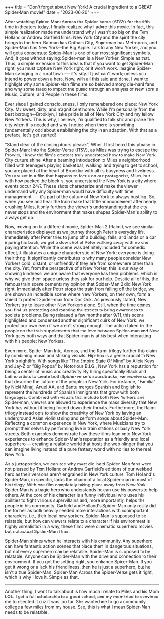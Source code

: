 +++
title = "Don't forget about New York! A crucial ingredient to a GREAT Spider-Man movie!"
date = "2023-06-20"
+++

After watching Spider-Man: Across the Spider-Verse (ATSV) for the fifth time in theaters today, I finally
realized why I adore this movie. In fact, this simple realization made me understand why I wasn't so
big on the Tom Holland or Andrew Garfield films: New York City and the spirit the city brings to the
hero. Batman has Gotham City, Superman has Metropolis, and Spider-Man has New York—the Big Apple.
Talk to any New Yorker, and you will get a consensus: Spider-Man is one of our most significant
symbols. And, it goes without saying: Spider-man is a New Yorker. Simple as that. Thus, a simple
extension to this idea is that if you want to get Spider-Man right, you must capture New York right,
or it won't work. Imagine Spider-Man swinging in a rural town --- it's silly. It just can't work;
unless you intend to power down a hero. Now, with all this said and done, I want to highlight why
some Spider-Man films are so beloved among die-hard fans and why some failed to impact the public
through an analysis of New York's Music, Culture, and People in these films.

Ever since I gained consciousness, I only remembered one place: New York City. My sweet, dirty, and
magnificent home. While I'm personally from the best borough--Brooklyn, I take pride in all of New
York City and my fellow New Yorkers. This is why, I believe, I'm qualified to talk shit and praise
the city when it is needed and why I notice when there is something fundamentally odd about
establishing the city in an adaption. With that as a preface, let's get started!


"Stand clear of the closing doors please.", When I first heard this phrase in Spider-Man: Into the
Spider-Verse (ITSV), as Miles was trying to escape the Prowler, I knew the film's creators truly
understood how to make New York City culture shine. After a beaming introduction to Miles's neighborhood
filled with teenagers playing basketball, walking, and trying to get to school, you are placed at
the heart of Brooklyn with all its busyness and liveliness. You are set in a film that 
happens to focus on our protagonist, Miles, but with how packed the block is, you understand the New
York is a city where events occur 24/7. These shots characterize and make the viewer understand
why any Spider-man would have difficulty with time management --- it's part of the culture of New
York to always hustling. So, when you see and hear the train make that little announcement after
nearly crushing Miles, it only furthers the viewer's understanding that the city never stops and
the environment that makes shapes Spider-Man's ability to always get up.

Now, moving on to a different movie, Spider-Man 2 (Raimi), we see similar characteristics displayed
as we journey through Peter's everyday life. Immediately after Peter tries to jump off a building,
fails, and lands on a car injuring his back, we get a slow shot of Peter walking away with no one
paying attention. While the scene was definitely included for comedic effect, it illustrates a
unique characteristic of New York: everyone is doing their thing. It significantly contributes to
why many people consider New Yorkers cold, distant, or unfriendly if they are from somewhere other
than the city. Yet, from the perspective of a New Yorker, this is our way of showing kindness: we
are aware that everyone has their problems, which is why we give them space unless they ask for our
help. Despite all of this, the famous train scene cements my opinion that Spider-Man 2 did New York
right. Immediately after Peter stops the train from falling off the bridge, we are shown an
incredible scene where New Yorkers, on their own, form a shield to protect Spider-man from Doc Ock.
As previously stated, New Yorkers try to leave other New Yorkers alone. Still, when the time comes,
you find us protesting and roaming the streets to bring awareness to societal problems. Being
released a few months after 9/11, this scene highlighted and condensed another significant quirk of
New York: we protect our own even if we aren't strong enough. The action taken by the people on the
train supplements that the love between Spider-man and New York goes both ways and that Spider-man
is at his best when interacting with his people: New Yorkers.

Even more, Spider-Man Into, Across, and the Raimi trilogy further this claim by combining music and
striking visuals. Hip-hop is a genre crucial to New York's nightlife. With songs like "The Empire
State Of Mind" by Alicia Keys and Jay-Z or "Big Poppa" by Notorious B.I.G., New York has a
reputation for being a center of music and creativity. By hiring specifically Black and Latino
artists to create both Spider-verse's soundtracks, we receive songs that describe the culture of the
people in New York. For instance, "Familia" by Nicki Minaj, Anuel AA, and Bantu merges Spanish and
English to represent the hundreds of Spanish immigrants that grow with both languages. Combined with
visuals that include both New Yorkers and Spider-man, viewers are allowed to experience the mass
diversity that New York has without it being forced down their throats. Furthermore, the Raimi
trilogy instead opts to show the creativity of New York by having an underground Asian violinist
sing and perform songs about Spider-Man. Reflecting a common experience in New York, where Musicians
try to prompt their selves by performing live in train stations or busy New York streets. Both
examples demonstrate how these films lean onto New York experiences to enhance Spider-Man's
reputation as a friendly and local superhero -- creating a realistic world that hosts the
web-slinger that you can imagine living instead of a pure fantasy world with no ties to the real New
York.



As a juxtaposition, we can see why most die-hard Spider-Man fans were not pleased by Tom Holland or
Andrew Garfield's editions of our webbed hero as their versions aren't engrained in New York
culture. Tom Holland's Spider-Man, in specific, lacks the charm of a local Spider-man in most of his
trilogy. With one film completely taking place away from New York. Spider-Man is a tragic hero who
understands he can use his powers to help others. At the core of his character is a funny individual
who uses his abilities to fight various supervillains and, more importantly, helps the people in his
community. Garfield and Holland's Spider-Man only really did the former as both heavily needed more
interactions with nonimportant characters, i.e., their local new yorkers. Spider-Man is supposed to
be relatable, but how can viewers relate to a character if his environment is highly unrealistic? In
a way, these films were cinematic superhero movies but not actual Spider-Man films. 


Spider-Man shines when he interacts with his community. Any superhero can have fantastic action
scenes that place them in dangerous situations, but not every superhero can be relatable. Spider-Man
is supposed to be relatable. Anyone can be Spider-Man with the drive and connection to their
environment. If you get the setting right, you enhance Spider-Man. If you get it wrong or a lack his
friendliness, then he is just a superhero, but he isn't a true Spider-Man. Spider-Man Across the
Spider-Verse gets it right, which is why I love it. Simple as that.


---

Another thing, I want to talk about is how much I relate to Miles and his Mom LOL. I got a full
scholarship to a good school, and my mom tried to convince me to rejected it cuz it was too far. She
wanted me to go a community college a few miles from my house. See, this is what I mean Spider-Man
needs to be relatable.

